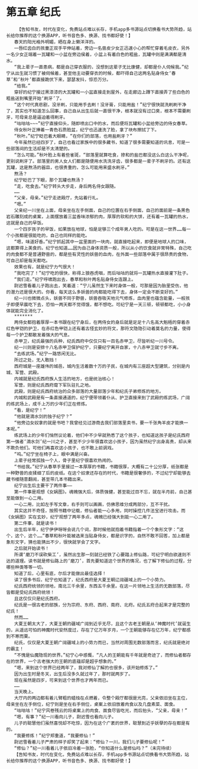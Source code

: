 # 第五章 纪氏
        【告知书友，时代在变化，免费站点难以长存，手机app多书源站点切换看书大势所趋，站长给你推荐的这个换源APP，听书音色多、换源、找书都好使！】
       春天的阳光格外明媚，晒在身上懒洋洋的。
       一唇红齿白的孩童正双手平伸站着，旁边一名兽皮少女正迅速小心的帮忙穿着毛皮衣，另外一名少女正端着一瓦罐和一小盆在旁边侯着，小盆上有着白色的粗盐，瓦罐中则是满满都是清水。
       “我上辈子一直患病，都是自己穿衣服的，没想到这辈子无比康健，却都是仆人伺候我。”纪宁从出生就习惯了被伺候着，甚至他主动要穿衣的时候，都吓得自己这两名贴身侍女‘春草’和‘秋叶’都直接跪伏下来，瑟瑟发抖，惊恐万分。
       “给我。”
       穿好的纪宁接过黑漆漆的大瓦罐和一小盆直接走到屋外，在走廊边上蹲下直接弄了些白色的粗盐送到嘴里开始‘刷牙’了。
       “这个时代真悲剧，没牙刷，只能用手去刷！没牙膏，只能用盐！”纪宁很快就洗刷刷干净了，其实也不知道怎么回事，自己自从出生后就一直很干净，根本就没有过口臭，根本不需要刷牙，可母亲总是逼迫着得刷牙。
       “咕咕咕~~~”纪宁直接仰头，随即喷出口中的水，而后便将瓦罐和小盆给旁边的侍女春草。
       侍女秋叶正捧着一青色石质脸盆，纪宁也迅速洗了脸，拿了块布擦拭了下。
       “秋叶。”纪宁眨巴着大眼睛，“在你们的部落，也用盐刷牙？”
       今年虽然已经四岁了，自己也看过家族中的很多藏书，知道了很多需要知道的讯息，可是一些部落间的生活却是不太清楚的。
       “怎么可能。”秋叶脸上有着些雀斑，“部落里就算吃食，掺和的盐巴都没这么白这么干净呢，更别说刷牙了。部落里的男人女人们都是随便用水洗洗牙齿，很多都是一辈子不刷牙的。还有这瓦罐，这是熬汤的器皿，也很贵重的，怎么可能用来盛水刷牙。”
       熬汤？
       纪宁眨巴了下眼，那个瓦罐也熬汤？
       “走，吃食去。”纪宁转头大步走，身后两名侍女跟随。
       ……
       “父亲，母亲。”纪宁走进殿厅，先站着行礼。
       “嗯。”
       父亲纪一川坐在上面，母亲坐在左手侧面，自己的位置在右手侧面，自己的面前是一条黑色岩石雕刻成的桌案，上面摆放着三盆香味浓郁的肉，厚厚的软和的大饼，还有着一瓦罐的热水，这就是自己的早饭。
       一个四岁孩子的早饭，如果放在地球，怕是足够三个成年男人吃的。可是在这一世界……每一个小孩都是很能吃的，自己也同样的能吃。
       “嗯，味道好香。”纪宁抓起其中一盆里面的一块肉，就直接吃起来，即便是地球人的口味，这都算得上美食的。纪宁也知道……因为自己身体资质一般，所以从小的饮食就非常特殊，自己吃的肉食都不是普通野兽的，都是些有灵性的妖兽的血肉，在外面一些部落中属于很昂贵的食物，可自己却是每天都吃。
       效果也有，就是纪宁力气很大！
       “我吃完了！”纪宁吃的很快，称得上狼吞虎咽，而后咕咕的就将一瓦罐热水直接灌下肚子。
       “我们走。”纪宁呼啸跑出去，春草和秋叶两名贴身侍女连跟上。
       尉迟雪看着儿子跑出去，笑着道：“宁儿虽然生下来时身体一般，可那是因为胎里受伤，他的潜力还是很大的。你看，每天这么多妖兽的肉都能吃得下去，身体一定会不断变好的。”
       纪一川也微微点头，妖兽不同于野兽，妖兽吞吸天地元气修炼，血肉里也蕴含能量，一般孩子即便早晨吃下去，恐怕一两天都不觉得饿，都不想吃。可纪宁是一天三顿，顿顿都吃，小小身体就能完全消化了。
       *******
       两侍女都抱着厚厚一本书跟在纪宁身后，在两侍女的身后就是足足十八名高大魁梧的穿着赤红色甲铠的护卫，在赤红色甲铠上还有着古怪玄妙的符文，那符文隐隐引动着莫名的力量，使得每一个护卫都散发着强大的气息。
       赤甲卫，纪氏最强的兵种，纪氏西府中仅仅只有一百名赤甲卫，尽皆听纪一川号令。
       纪一川则是安排十八名赤甲卫保护纪宁，只要纪宁离开自家，十八赤甲卫就寸步不离。
       “去练武场。”纪宁一路悠闲无比。
       所过之处，无人敢挡！
       西府城是一座雄伟的城邑，城内生活着数十万的子民，在城内有三座超大型建筑，分别是内城、军营、武殿。
       内城就是纪氏西府族人生活的地方，也是统治核心！
       军营，则是纪氏西府麾下军队驻扎之地。
       武殿，则是纪氏西府统治的众多部落的大量部落少年和纪氏子弟修炼的地方。
       内城和武殿是有一条直接通道的，纪宁便带领着仆从、护卫直接来到了武殿的练武场，广阔的练武场上，成千上万的少年们正在修炼。
       “看，是纪宁！”
       “他就是滴水剑的独子纪宁？”
       “他旁边女奴拿的就是书吧？我曾经见过游商去我们部落里卖书，要一千张角羊皮才能换一本呢。”
       练武场上的少年们悄然议论着，他们中不少早就熟悉了这个孩子，也知道这孩子是纪氏西府第一强者‘滴水剑’纪一川之子，甚至不少少年很喜欢这小孩子，因为虽然纪宁出身高贵，却从来不欺负他们。可他们再喜欢这小孩子，也不敢上前调戏。
       “呜。”纪宁坐在椅子上，眼中满是兴奋。
       上辈子经常孤独一个人，骨子里纪宁很喜欢热闹的。
       “书给我。”纪宁从春草手里接过一本厚厚的书籍，书籍很厚，大概有二十公分厚，纸张都是一种野兽的皮揉细了后的皮纸。在这个奴隶还存在的时代，书籍是很奢侈的，不过纪宁却能够去藏书楼随意翻阅，甚至带几本书籍出来。
       纪宁出生后主要干了两件事——
       第一件事是观想《女娲图》。魂魄强大后，体质强健，甚至能过目不忘，就在半月前，自己甚至能做到一心二用。
       一心二用，比如左手写文章，右手则可以画画，仿佛思维分成两部分，互不干扰。
       其实这并不奇怪，按照书籍中记载，修仙者能一心多用，同时操控几件法宝进行攻击。而《女娲图》实在玄妙，纪宁观想了两年多点，魂魄已经强大到能一心二用了。
       第二件事，就是读书！
       出生后半年，纪宁伊伊呀呀会说几个词，那时候他就抱着书籍指着一个个象形文字：“这个，这个，这个……”春草和秋叶能被选来当贴身侍女，都是识字的，自然不敢不回答，加上都是象形文字，猜也能猜出不少，很快就学会了文字。
       之后就开始读书！
       所谓‘磨刀不误砍柴工’，虽然出生那一刻就已经铁了心要踏上修仙路，可纪宁明白欲速则不达的道理。读书就是修仙路上的‘磨刀’，首先要知道这个世界的情况，也了解下修仙的过程，分哪些种类等等一切。
       知道了后，心里有底，尔后才能做出最佳选择！
       读了很多书后，纪宁也知道了，纪氏西府是大夏王朝辽阔疆域上的一个小势力。
       纪氏西府统领的领地，南北三千余里，东西五千余里。在这一片领地上生活的无数部落，尽皆都是受纪氏西府统领！
       且这仅仅只是纪氏西府。
       纪氏是一很古老的部族，分为宗府、东府、西府、南府、北府。纪氏五府合起来才是完整的纪氏！
       然而……
       大夏王朝太大了，大夏王朝的疆域广阔到近乎无尽，且这个古老王朝是从‘神魔时代’就诞生的，从遥远可怕的神魔时代安然度过，存在了亿万年岁月，一个王朝能够存在亿万年，纪宁都感到不寒而栗。
       纪氏，仅仅是大夏王朝广阔疆域上的小势力而已，当然对周围无数部落而言，纪氏就是绝对的霸主！
       “不愧是仙魔隐现的世界。”纪宁心中感慨，“凡人的王朝能有千年就是奇迹了，而修仙者都存在的世界，一个古老强大的王朝的底蕴却是超乎想象的。”
       “嗯，来到这个世界已经两年了，我对修仙了解的也很多，该开始修炼了。”
       因为出生时是冬天，出生后没多久就过年了，那时就两岁了。
       现在虽然是四岁，可来到这个世界也才两年而已。
       ……
       当天晚上。
       大厅内的两边都有着儿臂粗的蜡烛在点燃着，令整个殿厅都很是光亮，父亲依旧坐在主位，母亲坐在左手侧位，纪宁则是坐在右手侧位，桌案上依旧放着肉食以及几盘素菜、面食。
       “咕咕咕！”纪宁风卷残云的将桌案上的肉食、面食尽皆吃光，而后抬头，“父亲，母亲！”
       “嗯，有事？”纪一川看向儿子，尉迟雪也看向儿子。
       儿子的聪慧他们虽然喜悦却不吃惊，因为在这个广袤的世界，聪慧到近乎妖孽的存在都是有的。
       “我要修炼！”纪宁郑重道，“我要修仙！”
       尉迟雪看着儿子严肃的样子却笑了起来：“修仙？一川，我们儿子要修仙呢！”
       “修仙？”纪一川看着儿子依旧冷着一张脸，“你知道什么是修仙吗？”（未完待续）
       【告知书友，时代在变化，免费站点难以长存，手机app多书源站点切换看书大势所趋，站长给你推荐的这个换源APP，听书音色多、换源、找书都好使！】